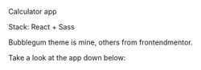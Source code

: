 Calculator app

Stack: React + Sass

Bubblegum theme is mine, others from frontendmentor.

Take a look at the app down below:
